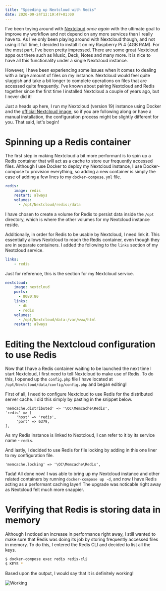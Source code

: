 ```yaml
---
title: "Speeding up Nextcloud with Redis"
date: 2020-09-24T12:19:47+01:00
---
```


I've been toying around with [Nextcloud](https://nextcloud.com/) *once again* with the ultimate goal to improve my workflow and not depend on any more services than I really have to. As I've only been playing around with Nextcloud though, and not using it full time, I decided to install it on my Raspberry Pi 4 (4GB RAM). For the most part, I've been pretty impressed. There are some great Nextcloud apps out there such as Music, Deck, Notes and many more. It is nice to have all this functionality under a single Nextcloud instance.

However, I have been experiencing some issues when it comes to dealing with a large amount of files on my instance. Nextcloud would feel quite sluggish and take a bit longer to complete operations on files that are accessed quite frequently. I've known about pairing Nextcloud and Redis together since the first time I installed Nextcloud a couple of years ago, but I never did it!

Just a heads up here, I run my Nextcloud (version 19) instance using Docker and the [official Nextcloud image](https://hub.docker.com/_/nextcloud), so if you are following along or have a manual installation, the configuration process might be slightly different for you. That said, let's begin!

# Spinning up a Redis container
The first step in making Nextcloud a bit more performant is to spin up a Redis container that will act as a cache to store our frequently accessed files. Although I use Docker to deploy my Nextcloud instance, I use Docker-compose to provision everything, so adding a new container is simply the case of adding a few lines to my `docker-compose.yml` file.

```yml
redis:
    image: redis
    restart: always
    volumes:
      - /opt/Nextcloud/redis:/data
```

I have chosen to create a volume for Redis to persist data inside the `/opt` directory, which is where the other volumes for my Nextcloud instance reside.

Additionally, in order for Redis to be usable by Nextcloud, I need link it. This essentially allows Nextcloud to reach the Redis container, even though they are in separate containers. I added the following to the `links` section of my Nextcloud service.

```yml
links:
    - redis
```

Just for reference, this is the section for my Nextcloud service.

```yml
nextcloud:
    image: nextcloud
    ports:
      - 8080:80
    links:
      - db
      - redis
    volumes:
      - /opt/Nextcloud/data:/var/www/html
    restart: always
```

# Editing the Nextcloud configuration to use Redis
Now that I have a Redis container waiting to be launched the next time I start Nextcloud, I first need to tell Nextcloud to make use of Redis. To do this, I opened up the `config.php` file I have located at `/opt/Nextcloud/data/config/config.php` and began editing!

First of all, I need to configure Nextcloud to use Redis for the distributed server cache. I did this simply by pasting in the snippet below.

```
'memcache.distributed' => '\OC\Memcache\Redis',
'redis' => [
     'host' => 'redis',
     'port' => 6379,
],
```

As my Redis instance is linked to Nextcloud, I can refer to it by its service name - `redis`.

And lastly, I decided to use Redis for file locking by adding in this one liner to my configuration file.

```
'memcache.locking' => '\OC\Memcache\Redis',
```

Tada! All done now! I was able to bring up my Nextcloud instance and other related containers by running `docker-compose up -d`, and now I have Redis acting as a performant caching layer! The upgrade was noticable right away as Nextcloud felt much more snappier.

# Verifying that Redis is storing data in memory
Although I noticed an increase in performance right away, I still wanted to make sure that Redis was doing its job by storing frequently accessed files in memory. To do this, I entered the Redis CLI and decided to list all the keys.

```bash
$ docker-compose exec redis redis-cli
$ KEYS *
```

Based upon the output, I would say that it is definitely working!

![Working](https://s.coble.uk/2020-09-24/2020-09-24_13-06.png)